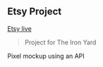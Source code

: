 ## Etsy Project

[Etsy live](http://jaleach.github.io/Etsy/)

>Project for The Iron Yard

Pixel mockup using an API

<!-- assignment 10 -->
